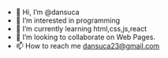 - 👋 Hi, I’m @dansuca
- 👀 I’m interested in programming
- 🌱 I’m currently learning html,css,js,react
- 💞️ I’m looking to collaborate on Web Pages.
- 📫 How to reach me dansuca23@gmail.com

<!---
dansuca/dansuca is a ✨ special ✨ repository because its `README.md` (this file) appears on your GitHub profile.
You can click the Preview link to take a look at your changes.
--->
